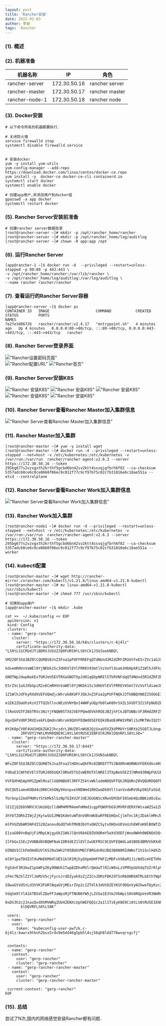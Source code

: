 ```yaml
---
layout: post
title: 'Rancher安装' 
date: 2022-02-03
author: 李新
tags:  Rancher
---
```


### (1). 概述

### (2). 机器准备

|  机器名称           |           IP  |           角色    |
|  ----              |         ----  |         ----     |
| rancher-server     |  172.30.50.16 |   rancher server | 
| rancher-master     |  172.30.50.17 |   rancher master | 
| rancher-node-1     |  172.30.50.18 |   rancher node   | 

### (3). Docker安装
```
# 以下命令所有的机器都要执行.

# 关闭防火墙
service firewalld stop
systemctl disable firewalld.service


# 安装docker
yum -y install yum-utils
yum-config-manager --add-repo https://download.docker.com/linux/centos/docker-ce.repo
yum install -y  docker-ce docker-ce-cli containerd.io
systemctl start docker
systemctl enable docker

# 创建app用户,并添加用户到docker组
gpasswd -a app docker
systemctl restart docker
```
### (5). Rancher Server安装前准备
```
# 创建rancher server数据目录
[root@rancher-server ~]# mkdir -p /opt/rancher_home/rancher
[root@rancher-server ~]# mkdir -p /opt/rancher_home/log/auditlog
[root@rancher-server ~]# chown -R app:app /opt
```
### (6). 运行Rancher Server
```
[app@rancher-1 ~]$ docker run -d  --privileged --restart=unless-stopped -p 80:80 -p 443:443 \
-v /opt/rancher_home/rancher:/var/lib/rancher \
-v /opt/rancher_home/log/auditlog:/var/log/auditlog \
--name rancher rancher/rancher
```
### (7). 查看运行的Rancher Server容器
```
[app@rancher-server ~]$ docker ps
CONTAINER ID   IMAGE                     COMMAND           CREATED         STATUS         PORTS                                                                      NAMES
7e2fe3d86726   rancher/rancher:v2.4.17   "entrypoint.sh"   4 minutes ago   Up 4 minutes   0.0.0.0:80->80/tcp, :::80->80/tcp, 0.0.0.0:443->443/tcp, :::443->443/tcp   rancher
```
### (8). Rancher Server登录界面
!["Rancher设置密码页面"](/assets/rancher/imgs/rancher-pwd.png)   
!["Rancher配置URL"](/assets/rancher/imgs/rancher-set-server-url.png)
!["Rancher首页"](/assets/rancher/imgs/rancher-home.png)
### (9). Rancher Server安装K8S
!["Rancher 安装K8S"](/assets/rancher/imgs/rancher-add-cluster.png)
!["Rancher 安装K8S"](/assets/rancher/imgs/rancher-add-cluster-2.png)
!["Rancher 安装K8S"](/assets/rancher/imgs/rancher-add-cluster-3.png)
!["Rancher 安装K8S"](/assets/rancher/imgs/rancher-add-cluster-4.png)
!["Rancher 安装K8S"](/assets/rancher/imgs/rancher-add-cluster-5.png)
### (10). Rancher Server查看Rancher Master加入集群信息
!["Rancher Server查看Rancher Master加入集群信息"](/assets/rancher/imgs/rancher-master.png)
### (11). Rancher Master加入集群
```
[root@rancher-master ~]# yum -y install wget
[root@rancher-master ~]# docker run -d --privileged --restart=unless-stopped --net=host -v /etc/kubernetes:/etc/kubernetes -v /var/run:/var/run  rancher/rancher-agent:v2.6.3 --server https://172.30.50.16 --token 295bg677s2vzxgxth2krthf5gcbd6bn42sv2ktt4ssvqjgfbrh6f82 --ca-checksum 5357adc60ce6c0ce0660f06ec9c012f77c9cf97b75c02cfb31816e6c18ae551a --etcd --controlplane
```
### (12). Rancher Server查看Rancher Work加入集群信息
!["Rancher Server查看Rancher Work加入集群信息"](/assets/rancher/imgs/rancher-work.png)
### (13). Rancher Work加入集群
```
[root@rancher-node1 ~]# docker run -d --privileged --restart=unless-stopped --net=host -v /etc/kubernetes:/etc/kubernetes -v /var/run:/var/run  rancher/rancher-agent:v2.6.3 --server https://172.30.50.16 --token 295bg677s2vzxgxth2krthf5gcbd6bn42sv2ktt4ssvqjgfbrh6f82 --ca-checksum 5357adc60ce6c0ce0660f06ec9c012f77c9cf97b75c02cfb31816e6c18ae551a --worker
```
### (14). kubectl配置
```
[root@rancher-master ~]# wget http://rancher-mirror.cnrancher.com/kubectl/v1.21.8/linux-amd64-v1.21.8-kubectl
[root@rancher-master ~]# mv linux-amd64-v1.21.8-kubectl /usr/sbin/kubectl
[root@rancher-master ~]# chmod 777 /usr/sbin/kubectl

# 切换到app用户
[app@rancher-master ~]$ mkdir .kube

cat >>  ~/.kube/config << EOF
 apiVersion: v1
 kind: Config
 clusters:
 - name: "gerp-rancher"
   cluster:
     server: "https://172.30.50.16/k8s/clusters/c-6j4lz"
     certificate-authority-data: "LS0tLS1CRUdJTiBDRVJUSUZJQ0FURS0tLS0tCk1JSUJoekNDQ\
       VM2Z0F3SUJBZ0lCQURBS0JnZ3Foa2pPUFFRREFqQTdNUnd3R2dZRFZRUUtFeE5rZVc1aGJXbGoKY\
       kdsemRHVnVaWEl0YjNKbk1Sc3dHUVlEVlFRREV4SmtlVzVoYldsamJHbHpkR1Z1WlhJdFkyRXdIa\
       GNOTWpJdwpNakExTURJeU5EVTRXaGNOTXpJd01qQXpNREl5TkRVNFdqQTdNUnd3R2dZRFZRUUtFe\
       E5rZVc1aGJXbGpiR2x6CmRHVnVaWEl0YjNKbk1Sc3dHUVlEVlFRREV4SmtlVzVoYldsamJHbHpkR\
       1Z1WlhJdFkyRXdXVEFUQmdjcWhrak8KUFFJQkJnZ3Foa2pPUFFNQkJ3TkNBQVN0Z25OUGE3bXhFd\
       m1EK2ZUaUhsKzV2TTQ2bllncWEzUVNYQnI4WWFyUQpYb0lwK00rSXZLSXVDT3ZiSFpNUDZETDVOM\
       llReGVGTFZ6bTRVc3NiYjFNQW95TXdJVEFPQmdOVkhROEJBZjhFCkJBTUNBcVF3RHdZRFZSMFRBU\
       UgvQkFVd0F3RUIvekFLQmdncWhrak9QUVFEQWdOSEFEQkVBaUE4RW1VRWliSzMKTWxIQ2tVNmdUS\
       HY2K0pCV0F4UU1HQkZGK2JhczdrL1NUZ0lnWU82QjUxaU5VZXdPMUYrS0Rtb25GQTJLUngwMwpRV\
       2RFVDY1YWtLMVR0Q0E9Ci0tLS0tRU5EIENFUlRJRklDQVRFLS0tLS0="
 - name: "gerp-rancher-rancher-master"
   cluster:
     server: "https://172.30.50.17:6443"
     certificate-authority-data: "LS0tLS1CRUdJTiBDRVJUSUZJQ0FURS0tLS0tCk1JSUN3akNDQ\
       WFxZ0F3SUJBZ0lCQURBTkJna3Foa2lHOXcwQkFRc0ZBREFTTVJBd0RnWURWUVFERXdkcmRXSmwKT\
       FdOaE1CNFhEVEl5TURJd05UQXlORGd5TUZvWERUTXlNREl3TXpBeU5EZ3lNRm93RWpFUU1BNEdBM\
       VVFQXhNSAphM1ZpWlMxallUQ0NBU0l3RFFZSktvWklodmNOQVFFQkJRQURnZ0VQQURDQ0FRb0NnZ\
       0VCQU5iamxKODd4cDRKCkhONy9XenpxeVNEWm41RHZwaDk0VlltanVxdmRVdkp5N1FaSGdJVTRwT\
       TUrbnp1ZmdFMURsYStkMk5lSzNpTGIKV2FJdEJEUGNScXRwVEM3bFI0SmU4QzBBKzdOcEwzc0Q3T\
       lE1ZjQ2bDVNRVJCUm16QzlldWM4MFM4emFmMmd1cgpPQW9YbG9JMVRFdERXYWtxaWZSa1ZUN01WL\
       3hYbTZORkZIWjZjKytwSU1JMW1KdmtuWTdnV0RnWUEwRFREbHQxCjlmTnc1RjZDaklHMnJUeEVLb\
       mlPVUZUbWR5NFdIS202anovdGdQTmhTMXB3bVYxOHZCSytvOHQvUEVoUzhEWFoKNlBOWTZnMXJNU\
       E1zaG00VnBqUjFiM0pLWjgyUkZ1WkJlQnV6bkE0ZU9QRmY5eXd3OEFjWno0WHh0WENOd3QvQQp2T\
       1lFbGx1SEc2VUNBd0VBQWFNak1DRXdEZ1lEVlIwUEFRSC9CQVFEQWdLa01BOEdBMVVkRXdFQi93U\
       UZNQU1CCkFmOHdEUVlKS29aSWh2Y05BUUVMQlFBRGdnRUJBQ3B6N0RZdWNsT1h1SnlHdXZnSmtuS\
       ml0Y1poTDdIUTduMmEKM0dlUE51blR1MjhyQXpmbHFFNFZzMDFvVXBaM1JicWdScmVETHhWcTMwb\
       Fg5dnF3R3kwZ1pkWFpZKy90WUh1TwpBZDhoMVlrQmUwTlRIcW9vLzVPMVpGUXdqTUZrRlpVNnhjU\
       zFmcTNJSlZIYlJmMzV5cjFycnJrdDZyak9zZjZICnJDMzF0K29TSnR6OHRkNTRLbEthTWphVW03Z\
       S9waGtVdStLd3VVK3FURlNqaGVjMEsrZVp2c1ZTdlk3dUtDZEYKSFdOQnVyN2kweTQyKzc2WlJ1c\
       VdqSm9lYlA1bTBSdlZQeFF3aWpsMjFTNUN6YW5jL2VGa1E3YmJVbWpiS0V4RQpVeVR3NmRnN0JCc\
       0xDS3h2c2JnazQvdXhMVWRqZUU4ZENXcUphWEFQQ1c2a1l1TzEyK0E9Ci0tLS0tRU5EIENFUlRJR\
       klDQVRFLS0tLS0K"
 
 users:
 - name: "gerp-rancher"
   user:
     token: "kubeconfig-user-pwfzk.c-6j4lz:kwwrx9tknh2bsx5rdv9m5dd46g5pb5l4sj56qh8ldd776wvqrsgcfj"
 
 
 contexts:
 - name: "gerp-rancher"
   context:
     user: "gerp-rancher"
     cluster: "gerp-rancher"
 - name: "gerp-rancher-rancher-master"
   context:
     user: "gerp-rancher"
     cluster: "gerp-rancher-rancher-master"
 
 current-context: "gerp-rancher"
EOF
```
### (15). 总结
尝试了N次,国内的网络感觉安装Rancher都有问题.